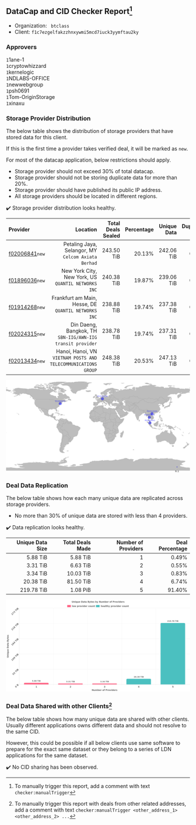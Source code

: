 ## DataCap and CID Checker Report[^1]
 - Organization: ` btclass`
 - Client: `f1c7ezgelfakzzhnxywmi5mcd7iuck3yymftau2ky`
### Approvers
`1`1ane-1<br/>`1`cryptowhizzard<br/>`1`kernelogic<br/>`1`NDLABS-OFFICE<br/>`1`newwebgroup<br/>`1`psh0691<br/>`1`Tom-OriginStorage<br/>`1`xinaxu

### Storage Provider Distribution
The below table shows the distribution of storage providers that have stored data for this client.

If this is the first time a provider takes verified deal, it will be marked as `new`.

For most of the datacap application, below restrictions should apply.
 - Storage provider should not exceed 30% of total datacap.
 - Storage provider should not be storing duplicate data for more than 20%.
 - Storage provider should have published its public IP address.
 - All storage providers should be located in different regions.

✔️ Storage provider distribution looks healthy.

| Provider                                                    |                                                          Location | Total Deals Sealed | Percentage | Unique Data | Duplicate Deals |
| :---------------------------------------------------------- | ----------------------------------------------------------------: | -----------------: | ---------: | ----------: | --------------: |
| [f02006841](https://filfox.info/en/address/f02006841)`new`  |            Petaling Jaya, Selangor, MY<br/>`Celcom Axiata Berhad` |         243.50 TiB |     20.13% |  242.06 TiB |           0.59% |
| [f01896036](https://filfox.info/en/address/f01896036)`new`  |            New York City, New York, US<br/>`QUANTIL NETWORKS INC` |         240.38 TiB |     19.87% |  239.06 TiB |           0.55% |
| [f01914268](https://filfox.info/en/address/f01914268)`new`  |           Frankfurt am Main, Hesse, DE<br/>`QUANTIL NETWORKS INC` |         238.88 TiB |     19.74% |  237.38 TiB |           0.63% |
| [f02024315](https://filfox.info/en/address/f02024315)`new`  |     Din Daeng, Bangkok, TH<br/>`SBN-IIG/AWN-IIG transit provider` |         238.78 TiB |     19.74% |  237.31 TiB |           0.62% |
| [f02013434](https://filfox.info/en/address/f02013434)`new`  | Hanoi, Hanoi, VN<br/>`VIETNAM POSTS AND TELECOMMUNICATIONS GROUP` |         248.38 TiB |     20.53% |  247.13 TiB |           0.50% |

<img src="https://raw.githubusercontent.com/data-preservation-programs/filplus-checker-assets/main/filecoin-project/filecoin-plus-large-datasets/issues/910/1677211480633.png"/>

### Deal Data Replication
The below table shows how each many unique data are replicated across storage providers.

- No more than 30% of unique data are stored with less than 4 providers.

✔️ Data replication looks healthy.

| Unique Data Size | Total Deals Made | Number of Providers | Deal Percentage |
| ---------------: | ---------------: | ------------------: | --------------: |
|         5.88 TiB |         5.88 TiB |                   1 |           0.49% |
|         3.31 TiB |         6.63 TiB |                   2 |           0.55% |
|         3.34 TiB |        10.03 TiB |                   3 |           0.83% |
|        20.38 TiB |        81.50 TiB |                   4 |           6.74% |
|       219.78 TiB |         1.08 PiB |                   5 |          91.40% |

<img src="https://raw.githubusercontent.com/data-preservation-programs/filplus-checker-assets/main/filecoin-project/filecoin-plus-large-datasets/issues/910/1677211481376.png"/>

### Deal Data Shared with other Clients[^3]
The below table shows how many unique data are shared with other clients.
Usually different applications owns different data and should not resolve to the same CID.

However, this could be possible if all below clients use same software to prepare for the exact same dataset or they belong to a series of LDN applications for the same dataset.

✔️ No CID sharing has been observed.

[^1]: To manually trigger this report, add a comment with text `checker:manualTrigger`

[^2]: Deals from those addresses are combined into this report as they are specified with `checker:manualTrigger`

[^3]: To manually trigger this report with deals from other related addresses, add a comment with text `checker:manualTrigger <other_address_1> <other_address_2> ...`
